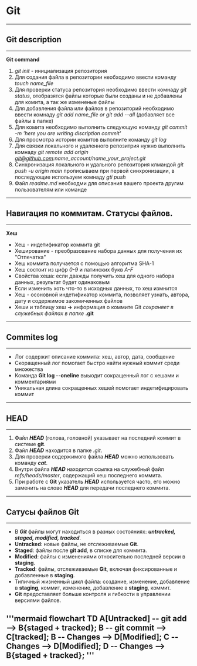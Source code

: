 # Git
---
## Git description 
---
**Git command**
1. *git init* - инициализация репозитория 
2. Для содания файла в репозитории необходимо ввести команду *touch name_file*
3. Для проверки статуса репозитория необходимо ввести комнаду *git status*, отобразятся файлы которые были созданы и не добавлены для комита, а так же измененые файлы
4. Для добавления файла или файлов в репозиторий необходимо ввести комнаду *git add name_file or git add --all* (добавляет все файлы в папке)
5. Для комита необходимо выполнить следующую команду *git commit -m 'here you are writing discription commit'*
6. Для просмотра истории комитов выполните команду *git log* 
7. Для связки локального и удаленного репозитрия нужно выполнить комнаду *git remote add origin git@github.com:name_account/name_your_project.git*
8. Синхронизация локального и удального репозитория клмандой *git push -u origin main*  прописываем при первой синхронизации, в последующие используем  комнаду *gti push*
9. Файл _readme.md_ необходми для описания вашего проекта другим пользователям или команде
---
## Навигация по коммитам. Статусы файлов.
---
**Хеш**
- Хеш - индетификатор коммита git
- Хеширование -  преобразование набора данных для получения их "Отпечатка"
- Хеш коммита получается с помощью алгоритма SHA-1
- Хеш состоит из цифр *0-9* и латинских букв *A-F*
- Свойства хеша: если дважды получить хеш для одного набора данных, результат будет одинаковым
- Если изменить хоть что-то в исходных данных, то хеш измнится
- Хеш - осоновной индетификатор коммита, позволяет узнать, автора, дату и содержимое закомиченных файлов
- Хеши и таблицу хеш **->** информация о коммите Git  *сохраняет в служебных файлах в папке* **.git** 
---
## Commites log
---
- Лог содержит описание коммита: хеш, автор, дата, сообщение
- Скоращенный лог помогает быстро найти нужный коммит среди множества
- Команда **Git log --oneline** выыодит сокращенный лог с хешами и комментариями 
- Уникальная длина сокращенных хешей помогает индетифицировать коммит
---
##  HEAD 
---
1. Файл **_HEAD_** (голова, головной) указывает на последний коммит в системе **git**.
2. Файл **_HEAD_** находится в папке *_.git_*.
3. Для проверки содержимого файла **_HEAD_** можно использовать команду **_cat_**.
4. Внутри файла **_HEAD_** находится ссылка на служебный файл *_refs/heads/master_*, содержащий хеш последнего коммита.
5. При работе с **Git** указатель **_HEAD_** используется часто, его можно заменить на слово **_HEAD_** для передачи последнего коммита.
---
##  Сатусы файлов Git 
---
- В **_Git_** файлы могут находиться в разных состояниях: **_untracked, staged, modified, tracked_**.
- **Untracked**: новые файлы, не отслеживаемые **Git**.
- **Staged**: файлы после **git add**, в списке для коммита.
- **Modified**: файлы с изменениями относительно последней версии в **staging**.
- **Tracked**: файлы, отслеживаемые **Git**, включая фиксированные и добавленные в **staging**.
- Типичный жизненный цикл файла: создание, изменение, добавление в **staging**, коммит, изменение, добавление в **staging**, коммит.
- **Git** предоставляет больше контроля и гибкости в управлении версиями файлов.


'''mermaid
  flowchart TD
    A[Untracked] -- git add --> B{staged + tracked};
    B -- git commit --> C[tracked];
    B -- Changes --> D[Modified];
    C -- Changes --> D[Modified];
    D -- Changes --> B{staged + tracked};
'''
---





